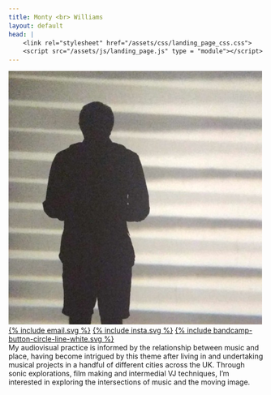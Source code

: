 ```yaml
---
title: Monty <br> Williams
layout: default
head: |
    <link rel="stylesheet" href="/assets/css/landing_page_css.css">
    <script src="/assets/js/landing_page.js" type = "module"></script>
---
```

<section class = "bio">
<section class = "bio-left">
<img class = "photo" src="/assets/images/pic.jpeg">

<div class = "logo-links">
    <!-- <a href = "/">{% include home.svg %}</a> -->
    <a href = "mailto:montyfew@gmail.com">{% include email.svg %}</a>
    <a href = "https://instagram.com/montyfew">{% include insta.svg %}</a>
    <a href = "https://monoworks.bandcamp.com">{% include bandcamp-button-circle-line-white.svg %}</a>
</div>
</section>

<section class = "bio-right">
My audiovisual practice is informed by the relationship between music and place, having become intrigued by this theme after living in and undertaking musical projects in a handful of different cities across the UK. Through sonic explorations, film making and intermedial VJ techniques, I’m interested in exploring the intersections of music and the moving image.
</section>

</section>
